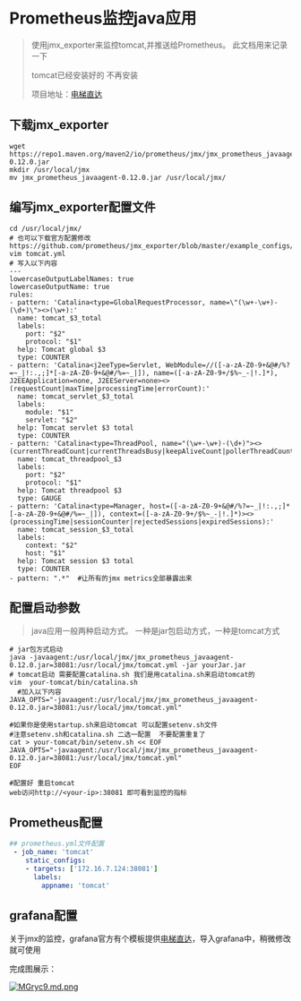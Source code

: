 # Prometheus监控java应用

> 使用jmx_exporter来监控tomcat,并推送给Prometheus。 此文档用来记录一下
>
> tomcat已经安装好的  不再安装
>
> 项目地址：[电梯直达](https://github.com/prometheus/jmx_exporter)

## 下载jmx_exporter

```shell
wget https://repo1.maven.org/maven2/io/prometheus/jmx/jmx_prometheus_javaagent/0.12.0/jmx_prometheus_javaagent-0.12.0.jar
mkdir /usr/local/jmx 
mv jmx_prometheus_javaagent-0.12.0.jar /usr/local/jmx/
```

## 编写jmx_exporter配置文件

```shell
cd /usr/local/jmx/
# 也可以下载官方配置修改 https://github.com/prometheus/jmx_exporter/blob/master/example_configs/tomcat.yml
vim tomcat.yml
# 写入以下内容
---
lowercaseOutputLabelNames: true
lowercaseOutputName: true
rules:
- pattern: 'Catalina<type=GlobalRequestProcessor, name=\"(\w+-\w+)-(\d+)\"><>(\w+):'
  name: tomcat_$3_total
  labels:
    port: "$2"
    protocol: "$1"
  help: Tomcat global $3
  type: COUNTER
- pattern: 'Catalina<j2eeType=Servlet, WebModule=//([-a-zA-Z0-9+&@#/%?=~_|!:.,;]*[-a-zA-Z0-9+&@#/%=~_|]), name=([-a-zA-Z0-9+/$%~_-|!.]*), J2EEApplication=none, J2EEServer=none><>(requestCount|maxTime|processingTime|errorCount):'
  name: tomcat_servlet_$3_total
  labels:
    module: "$1"
    servlet: "$2"
  help: Tomcat servlet $3 total
  type: COUNTER
- pattern: 'Catalina<type=ThreadPool, name="(\w+-\w+)-(\d+)"><>(currentThreadCount|currentThreadsBusy|keepAliveCount|pollerThreadCount|connectionCount):'
  name: tomcat_threadpool_$3
  labels:
    port: "$2"
    protocol: "$1"
  help: Tomcat threadpool $3
  type: GAUGE
- pattern: 'Catalina<type=Manager, host=([-a-zA-Z0-9+&@#/%?=~_|!:.,;]*[-a-zA-Z0-9+&@#/%=~_|]), context=([-a-zA-Z0-9+/$%~_-|!.]*)><>(processingTime|sessionCounter|rejectedSessions|expiredSessions):'
  name: tomcat_session_$3_total
  labels:
    context: "$2"
    host: "$1"
  help: Tomcat session $3 total
  type: COUNTER
- pattern: ".*"  #让所有的jmx metrics全部暴露出来
```

## 配置启动参数

> java应用一般两种启动方式。  一种是jar包启动方式，一种是tomcat方式

```shell
# jar包方式启动
java -javaagent:/usr/local/jmx/jmx_prometheus_javaagent-0.12.0.jar=38081:/usr/local/jmx/tomcat.yml -jar yourJar.jar
# tomcat启动 需要配置catalina.sh 我们是用catalina.sh来启动tomcat的  
vim  your-tomcat/bin/catalina.sh
  #加入以下内容
JAVA_OPTS="-javaagent:/usr/local/jmx/jmx_prometheus_javaagent-0.12.0.jar=38081:/usr/local/jmx/tomcat.yml"

#如果你是使用startup.sh来启动tomcat 可以配置setenv.sh文件
#注意setenv.sh和catalina.sh 二选一配置  不要配置重复了
cat > your-tomcat/bin/setenv.sh << EOF
JAVA_OPTS="-javaagent:/usr/local/jmx/jmx_prometheus_javaagent-0.12.0.jar=38081:/usr/local/jmx/tomcat.yml"
EOF

#配置好 重启tomcat
web访问http://<your-ip>:38081 即可看到监控的指标
```

## Prometheus配置

```yaml
## prometheus.yml文件配置
 - job_name: 'tomcat'
    static_configs:
    - targets: ['172.16.7.124:38081']
      labels:
        appname: 'tomcat'
```

## grafana配置

关于jmx的监控，grafana官方有个模板提供[电梯直达](https://grafana.com/grafana/dashboards/8563)，导入grafana中，稍微修改就可使用

完成图展示：

[![MGryc9.md.png](https://s2.ax1x.com/2019/11/13/MGryc9.md.png)](https://imgchr.com/i/MGryc9)